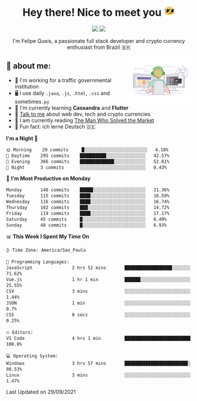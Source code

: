 
<h1 align="center">Hey there! Nice to meet you <img src="assets/sunglasses.gif" width="30"/></h1>

<p align="center">
  <a href="https://www.linkedin.com/in/fqueis"><img src="https://img.shields.io/badge/-LinkedIn-blue?style=flat&logo=Linkedin&logoColor=white" /></a>
  <a href="mailto:fqueis@gmail.com"><img src="https://img.shields.io/badge/-Gmail-c14438?style=flat&logo=Gmail&logoColor=white" /></a>
</p>

<p align="center">I'm Felipe Queis, a passionate full stack developer and crypto currency enthusiast from Brazil 🇧🇷</p>

<img width="35%" align="right" alt="fqueis" src="assets/profile.gif" /></p>

## 🤵 about me:

- 🏢 I'm working for a traffic governmental institution
- 🖥️ I use daily `.java`, `.js`, `.html`, `.css` and sometimes`.py`
- 🌱 I'm currently learning **Cassandra** and **Flutter**
- 💬 [Talk to me](https://github.com/fqueis/fqueis/discussions) about web dev, tech and crypto currencies
- 📖 I am currently reading [The Man Who Solved the Market](https://amzn.com/073521798X)
- 💭 Fun fact: ich lerne Deutsch 🇩🇪

<!--START_SECTION:waka-->
**I'm a Night 🦉** 

```text
🌞 Morning    29 commits     █░░░░░░░░░░░░░░░░░░░░░░░░   4.18% 
🌆 Daytime    295 commits    ██████████░░░░░░░░░░░░░░░   42.57% 
🌃 Evening    366 commits    █████████████░░░░░░░░░░░░   52.81% 
🌙 Night      3 commits      ░░░░░░░░░░░░░░░░░░░░░░░░░   0.43%

```
📅 **I'm Most Productive on Monday** 

```text
Monday       148 commits    █████░░░░░░░░░░░░░░░░░░░░   21.36% 
Tuesday      115 commits    ████░░░░░░░░░░░░░░░░░░░░░   16.59% 
Wednesday    116 commits    ████░░░░░░░░░░░░░░░░░░░░░   16.74% 
Thursday     102 commits    ███░░░░░░░░░░░░░░░░░░░░░░   14.72% 
Friday       119 commits    ████░░░░░░░░░░░░░░░░░░░░░   17.17% 
Saturday     45 commits     █░░░░░░░░░░░░░░░░░░░░░░░░   6.49% 
Sunday       48 commits     █░░░░░░░░░░░░░░░░░░░░░░░░   6.93%

```


📊 **This Week I Spent My Time On** 

```text
⌚︎ Time Zone: America/Sao_Paulo

💬 Programming Languages: 
JavaScript               2 hrs 52 mins       ██████████████████░░░░░░░   71.62% 
Vue.js                   1 hr 1 min          ██████░░░░░░░░░░░░░░░░░░░   25.55% 
CSV                      3 mins              ░░░░░░░░░░░░░░░░░░░░░░░░░   1.44% 
JSON                     1 min               ░░░░░░░░░░░░░░░░░░░░░░░░░   0.7% 
CSS                      0 secs              ░░░░░░░░░░░░░░░░░░░░░░░░░   0.25%

🔥 Editors: 
VS Code                  4 hrs 1 min         █████████████████████████   100.0%

💻 Operating System: 
Windows                  3 hrs 57 mins       ████████████████████████░   98.53% 
Linux                    3 mins              ░░░░░░░░░░░░░░░░░░░░░░░░░   1.47%

```


 Last Updated on 29/09/2021
<!--END_SECTION:waka-->

